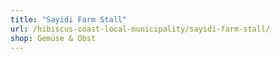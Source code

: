 ```yaml
---
title: "Sayidi Farm Stall"
url: /hibiscus-coast-local-municipality/sayidi-farm-stall/
shop: Gemüse & Obst
---
```

